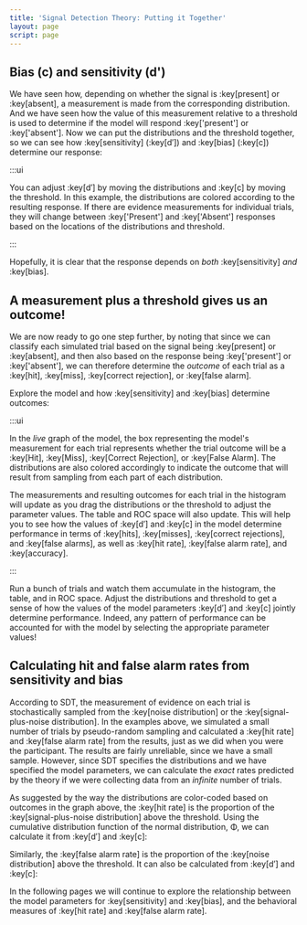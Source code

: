 ```yaml
---
title: 'Signal Detection Theory: Putting it Together'
layout: page
script: page
---
```


## Bias (<span class="math-var">c</span>) and sensitivity (<span class="math-var">d'</span>)

We have seen how, depending on whether the signal is :key[present] or :key[absent], a measurement is
made from the corresponding distribution. And we have seen how the value of this measurement
relative to a threshold is used to determine if the model will respond :key['present'] or
:key['absent']. Now we can put the distributions and the threshold together, so we can see how
:key[sensitivity] (:key[<span class="math-var">d′</span>]) and :key[bias] (:key[<span
class="math-var">c</span>]) determine our response:

<sdt-example-model>
  <detectable-control run pause reset trials="10" duration="500"></detectable-control>
  <rdk-task count="100" coherence=".5" trials="10" duration="500" wait="500" iti="500"></rdk-task>
  <sdt-model interactive threshold bias distributions sensitivity histogram
    color="response" d="2.5" c="1"></sdt-model>
  <detectable-response feedback="none"></detectable-response>
</sdt-example-model>

:::ui

You can adjust :key[<span class="math-var">d′</span>] by moving the distributions and :key[<span
class="math-var">c</span>] by moving the threshold. In this example, the distributions are colored
according to the resulting response. If there are evidence measurements for individual trials, they
will change between :key['Present'] and :key['Absent'] responses based on the locations of the
distributions and threshold.

:::

Hopefully, it is clear that the response depends on *both* :key[sensitivity] *and* :key[bias].

## A measurement plus a threshold gives us an outcome!

We are now ready to go one step further, by noting that since we can classify each simulated trial
based on the signal being :key[present] or :key[absent], and then also based on the response being
:key['present'] or :key['absent'], we can therefore determine the *outcome* of each trial as a
:key[hit], :key[miss], :key[correct rejection], or :key[false alarm].

Explore the model and how :key[sensitivity] and :key[bias] determine outcomes:

<sdt-example-model>
  <detectable-control run pause reset trials="40" duration="500"></detectable-control>
  <rdk-task count="100" coherence=".5" trials="40" duration="500" wait="500" iti="500"></rdk-task>
  <sdt-model interactive threshold bias distributions sensitivity histogram
    color="outcome" d="1.5" c="0"></sdt-model>
  <detectable-response trial feedback="outcome"></detectable-response>
  <detectable-table numeric summary="stimulusRates accuracy" hits="0" misses="0" false-alarms="0" correct-rejections="0">
    </detectable-table>
  <roc-space hr=".5" far=".5" point="all" iso-d="none" iso-c="none"></roc-space>
</sdt-example-model>

:::ui

In the *live* graph of the model, the box representing the model's measurement for each trial
represents whether the trial outcome will be a :key[Hit], :key[Miss], :key[Correct Rejection], or
:key[False Alarm]. The distributions are also colored accordingly to indicate the outcome that will
result from sampling from each part of each distribution.

The measurements and resulting outcomes for each trial in the histogram will update as you drag the
distributions or the threshold to adjust the parameter values. The table and ROC space will also
update. This will help you to see how the values of :key[<span class="math-var">d′</span>] and
:key[<span class="math-var">c</span>] in the model determine performance in terms of :key[hits],
:key[misses], :key[correct rejections], and :key[false alarms], as well as :key[hit rate],
:key[false alarm rate], and :key[accuracy].

:::

Run a bunch of trials and watch them accumulate in the histogram, the table, and in ROC space.
Adjust the distributions and threshold to get a sense of how the values of the model parameters
:key[<span class="math-var">d′</span>] and :key[<span class="math-var">c</span>] jointly determine
performance. Indeed, any pattern of performance can be accounted for with the model by selecting the
appropriate parameter values!

## Calculating hit and false alarm rates from sensitivity and bias

According to SDT, the measurement of evidence on each trial is stochastically sampled from the
:key[noise distribution] or the :key[signal-plus-noise distribution]. In the examples above, we
simulated a small number of trials by pseudo-random sampling and calculated a :key[hit rate] and
:key[false alarm rate] from the results, just as we did when you were the participant. The results
are fairly unreliable, since we have a small sample. However, since SDT specifies the distributions
and we have specified the model parameters, we can calculate the *exact* rates predicted by the
theory if we were collecting data from an *infinite* number of trials.

As suggested by the way the distributions are color-coded based on outcomes in the graph above, the
:key[hit rate] is the proportion of the :key[signal-plus-noise distribution] above the threshold.
Using the cumulative distribution function of the normal distribution, <span
class="math-greek">Φ</span>, we can calculate it from :key[<span class="math-var">d′</span>] and
:key[<span class="math-var">c</span>]:

<sdt-equation-dc2hr></sdt-equation-dc2hr>

<sdt-equation-dc2hr numeric interactive d="0" c="0"></sdt-equation-dc2hr>

Similarly, the :key[false alarm rate] is the proportion of the :key[noise distribution] above the
threshold. It can also be calculated from :key[<span class="math-var">d′</span>] and :key[<span
class="math-var">c</span>]:

<sdt-equation-dc2far></sdt-equation-dc2far>

<sdt-equation-dc2far numeric interactive d="0" c="0"></sdt-equation-dc2far>

In the following pages we will continue to explore the relationship between the model parameters for
:key[sensitivity] and :key[bias], and the behavioral measures of :key[hit rate] and :key[false alarm
rate].
